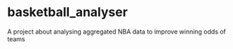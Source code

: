 # basketball_analyser
A project about analysing aggregated NBA data to improve winning odds of teams
